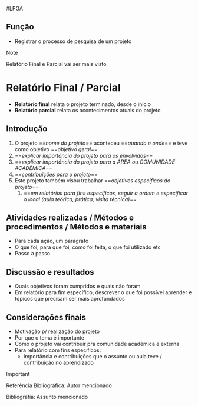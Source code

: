 #LPGA
## Função
- Registrar o processo de pesquisa de um projeto

> [!NOTE]
> Relatório Final e Parcial vai ser mais visto
# Relatório Final / Parcial
- **Relatório final** relata o projeto terminado, desde o início
- **Relatório parcial** relata os acontecimentos atuais do projeto
## Introdução
1. O projeto *==nome do projeto==* aconteceu ==*quando e onde*== e teve como objetivo ==*objetivo geral*==
2. ==*explicar importância do projeto para os envolvidos*==
3. ==*explicar importância do projeto para a ÁREA ou COMUNIDADE ACADÊMICA*==
4. ==*contribuições para o projeto*==
5. Este projeto também visou trabalhar ==*objetivos específicos do projeto*==
	1. ==*em relatórios para fins específicos, seguir a ordem e especificar o local (aula teórica, prática, visita técnica)*==
## Atividades realizadas / Métodos e procedimentos / Métodos e materiais
- Para cada ação, um parágrafo
- O que foi, para que foi, como foi feita, o que foi utilizado etc
- Passo a passo
## Discussão e resultados
- Quais objetivos foram cumpridos e quais não foram
- Em relatório para fim específico, descrever o que foi possível aprender e tópicos que precisam ser mais aprofundados
## Considerações finais
- Motivação p/ realização do projeto 
- Por que o tema é importante 
- Como o projeto vai contribuir pra comunidade acadêmica e externa
- Para relatório com fins específicos:
	- importância e contribuições que o assunto ou aula teve / contribuição no aprendizado

> [!important]
> Referência Bibliográfica: Autor mencionado
> 
> Bibliografia: Assunto mencionado